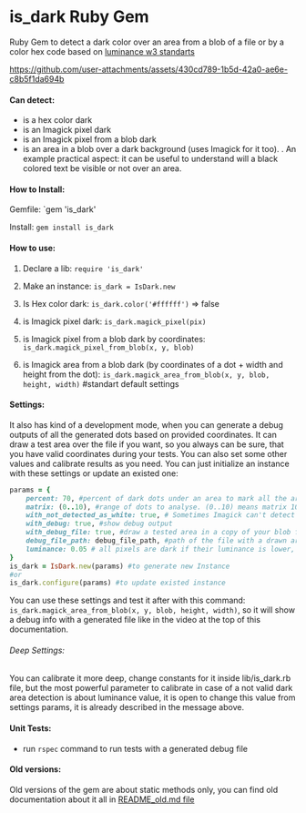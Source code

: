 # is_dark Ruby Gem
Ruby Gem to detect a dark color over an area from a blob of a file or by a color hex code based on [luminance w3 standarts]( https://www.w3.org/TR/WCAG20/#relativeluminancedef "luminance w3 standarts") 

https://github.com/user-attachments/assets/430cd789-1b5d-42a0-ae6e-c8b5f1da694b

#### Can detect: 
* is a hex color dark
* is an Imagick pixel dark
* is an Imagick pixel from a blob dark
*  is an area in a blob over a dark background (uses Imagick for it too).
.
An example practical aspect: it can be useful to understand will a black colored text be visible or not over an area.

#### How to Install:

Gemfile: 
`gem 'is_dark'

Install: 
`gem install is_dark`

#### How to use:
1. Declare a lib:
`require 'is_dark'`

2. Make an instance:
`is_dark = IsDark.new`

2. Is Hex color dark:
`is_dark.color('#ffffff')` => false

3. is Imagick pixel dark:
`is_dark.magick_pixel(pix)`

4. is Imagick pixel from a blob dark by coordinates:
`is_dark.magick_pixel_from_blob(x, y, blob)`

5. is Imagick area from a blob dark (by coordinates of a dot + width and height from the dot):
`is_dark.magick_area_from_blob(x, y, blob, height, width)` #standart default settings

#### Settings:
It also has kind of a development mode, when you can generate a debug outputs of all the generated dots based on provided coordinates. It can draw a test area over the file if you want, so you always can be sure, that you have valid coordinates during your tests. You can also set some other values and calibrate results as you need. You can just initialize an instance with these settings or update an existed one:

```ruby
params = {
    percent: 70, #percent of dark dots under an area to mark all the area as dark
    matrix: (0..10), #range of dots to analyse. (0..10) means matrix 10x10 or 100 dots to analyse
    with_not_detected_as_white: true, # Sometimes Imagick can't detect a pixel or it has no color, so it detects it as (RGB: 0,0,0), the gem has an option to consider pixels like this as "white", but if you need to disable this option add true or false
    with_debug: true, #show debug output
    with_debug_file: true, #draw a tested area in a copy of your blob file
    debug_file_path: debug_file_path, #path of the file with a drawn area
    luminance: 0.05 # all pixels are dark if their luminance is lower, that this value
}
is_dark = IsDark.new(params) #to generate new Instance
#or
is_dark.configure(params) #to update existed instance

```

You can use these settings and test it after with this command:
`is_dark.magick_area_from_blob(x, y, blob, height, width)`, so it will show a debug info with a generated file like in the video at the top of this documentation.

###### Deep Settings:

You can calibrate it more deep, change constants for it inside lib/is_dark.rb file, but the most powerful parameter to calibrate in case of a not valid dark area detection is about luminance value, it is open to change this value from settings params, it is already described in the message above.

#### Unit Tests:

- run `rspec` command to run tests with a generated debug file

#### Old versions:

Old versions of the gem are about static methods only, you can find old documentation about it all in [README_old.md file]( https://github.com/butteff/is_dark_ruby_gem/blob/main/README_old.md "README_old.md file")
